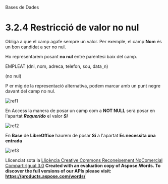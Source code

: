 Bases de Dades


# <a name="main"></a>**3.2.4 Restricció de valor no nul**


Obliga a que el camp agafe sempre un valor. Per exemple, el camp **Nom** és un bon candidat a ser no nul.

Ho representarem posant **no nul** entre parèntesi baix del camp.

EMPLEAT (dni, nom, adreca, telefon, sou, data\_n) 

(no nul)

P er mig de la representació alternativa, podem marcar amb un punt negre davant del camp no nul.

![ref1]



En Access la manera de posar un camp com a **NOT NULL** serà posar en l'apartat ***Requerido*** el valor ***Sí***

![ref2]

En **Base** de **LibreOffice** haurem de posar **Sí** a l'apartat **Es necessita una entrada**

![ref3]


Llicenciat sota la [Llicència Creative Commons Reconeixement NoComercial CompartirIgual 3.0](http://creativecommons.org/licenses/by-nc-sa/3.0/)
**Created with an evaluation copy of Aspose.Words. To discover the full versions of our APIs please visit: https://products.aspose.com/words/**

[ref1]: 324_restricci_de_valor_no_nul.002.png
[ref2]: 324_restricci_de_valor_no_nul.003.png
[ref3]: 324_restricci_de_valor_no_nul.004.png
